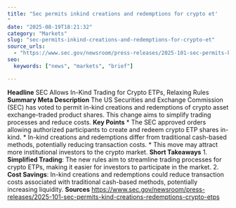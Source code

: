 ```yaml
---
title: "Sec permits inkind creations and redemptions for crypto et'"
date: "2025-08-19T18:21:32"
category: "Markets"
slug: "sec-permits-inkind-creations-and-redemptions-for-crypto-et"
source_urls:
  - "https://www.sec.gov/newsroom/press-releases/2025-101-sec-permits-kind-creations-redemptions-crypto-etps"
seo:
  keywords: ["news", "markets", "brief"]

---
```

**Headline** SEC Allows In-Kind Trading for Crypto ETPs, Relaxing Rules  **Summary Meta Description** The US Securities and Exchange Commission (SEC) has voted to permit in-kind creations and redemptions of crypto asset exchange-traded product shares. This change aims to simplify trading processes and reduce costs.  **Key Points**  * The SEC approved orders allowing authorized participants to create and redeem crypto ETP shares in-kind. * In-kind creations and redemptions differ from traditional cash-based methods, potentially reducing transaction costs. * This move may attract more institutional investors to the crypto market.  **Short Takeaways**  1. **Simplified Trading**: The new rules aim to streamline trading processes for crypto ETPs, making it easier for investors to participate in the market. 2. **Cost Savings**: In-kind creations and redemptions could reduce transaction costs associated with traditional cash-based methods, potentially increasing liquidity.  **Sources** https://www.sec.gov/newsroom/press-releases/2025-101-sec-permits-kind-creations-redemptions-crypto-etps 
